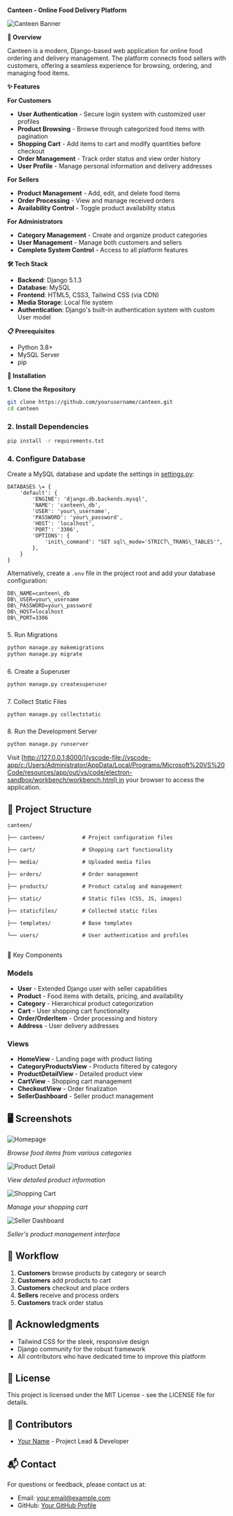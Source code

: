 **Canteen - Online Food Delivery Platform**

<img alt="Canteen Banner" src="https://via.placeholder.com/1200x300/ff9966/ffffff?text=Canteen+Online+Food+Platform">

**🍔 Overview**

Canteen is a modern, Django-based web application for online food ordering and delivery management. The platform connects food sellers with customers, offering a seamless experience for browsing, ordering, and managing food items.

**✨ Features**

**For Customers**

*   **User Authentication** - Secure login system with customized user profiles
*   **Product Browsing** - Browse through categorized food items with pagination
*   **Shopping Cart** - Add items to cart and modify quantities before checkout
*   **Order Management** - Track order status and view order history
*   **User Profile** - Manage personal information and delivery addresses

**For Sellers**

*   **Product Management** - Add, edit, and delete food items
*   **Order Processing** - View and manage received orders
*   **Availability Control** - Toggle product availability status

**For Administrators**

*   **Category Management** - Create and organize product categories
*   **User Management** - Manage both customers and sellers
*   **Complete System Control** - Access to all platform features

**🛠️ Tech Stack**

*   **Backend**: Django 5.1.3
*   **Database**: MySQL
*   **Frontend**: HTML5, CSS3, Tailwind CSS (via CDN)
*   **Media Storage**: Local file system
*   **Authentication**: Django's built-in authentication system with custom User model

**📋 Prerequisites**

*   Python 3.8+
*   MySQL Server
*   pip

**🚀 Installation**

**1\. Clone the Repository**
```bash
git clone https://github.com/yourusername/canteen.git
cd canteen
```
### 2\. Install Dependencies
```bash
pip install -r requirements.txt
```
### 4\. Configure Database

Create a MySQL database and update the settings in [settings.py](vscode-file://vscode-app/c:/Users/Administrator/AppData/Local/Programs/Microsoft%20VS%20Code/resources/app/out/vs/code/electron-sandbox/workbench/workbench.html):
```
DATABASES \= {
    'default': {
        'ENGINE': 'django.db.backends.mysql',
        'NAME': 'canteen\_db',
        'USER': 'your\_username',
        'PASSWORD': 'your\_password',
        'HOST': 'localhost',
        'PORT': '3306',
        'OPTIONS': {
            'init\_command': "SET sql\_mode='STRICT\_TRANS\_TABLES'",
        },
    }
}
```
Alternatively, create a `.env` file in the project root and add your database configuration:
```
DB\_NAME=canteen\_db
DB\_USER=your\_username
DB\_PASSWORD=your\_password
DB\_HOST=localhost
DB\_PORT=3306
```
### 

5\. Run Migrations
```bash
python manage.py makemigrations
python manage.py migrate
```
### 

6\. Create a Superuser
```bash
python manage.py createsuperuser
```
### 

7\. Collect Static Files
```bash
python manage.py collectstatic
```
### 

8\. Run the Development Server
```bash
python manage.py runserver
```
Visit [http://127.0.0.1:8000/](vscode-file://vscode-app/c:/Users/Administrator/AppData/Local/Programs/Microsoft%20VS%20Code/resources/app/out/vs/code/electron-sandbox/workbench/workbench.html) in your browser to access the application.

## 📂 Project Structure
```
canteen/

├── canteen/            # Project configuration files

├── cart/               # Shopping cart functionality

├── media/              # Uploaded media files

├── orders/             # Order management

├── products/           # Product catalog and management

├── static/             # Static files (CSS, JS, images)

├── staticfiles/        # Collected static files

├── templates/          # Base templates

└── users/              # User authentication and profiles
```
## 

🧩 Key Components

### Models

*   **User** - Extended Django user with seller capabilities
*   **Product** - Food items with details, pricing, and availability
*   **Category** - Hierarchical product categorization
*   **Cart** - User shopping cart functionality
*   **Order/OrderItem** - Order processing and history
*   **Address** - User delivery addresses

### Views

*   **HomeView** - Landing page with product listing
*   **CategoryProductsView** - Products filtered by category
*   **ProductDetailView** - Detailed product view
*   **CartView** - Shopping cart management
*   **CheckoutView** - Order finalization
*   **SellerDashboard** - Seller product management

## 🖥️ Screenshots

<img alt="Homepage" src="https://via.placeholder.com/800x450/ffffff/333333?text=Homepage">

_Browse food items from various categories_

<img alt="Product Detail" src="https://via.placeholder.com/800x450/ffffff/333333?text=Product+Detail">

_View detailed product information_

<img alt="Shopping Cart" src="https://via.placeholder.com/800x450/ffffff/333333?text=Shopping+Cart">

_Manage your shopping cart_

<img alt="Seller Dashboard" src="https://via.placeholder.com/800x450/ffffff/333333?text=Seller+Dashboard">

_Seller's product management interface_

## 🔄 Workflow

1.  **Customers** browse products by category or search
2.  **Customers** add products to cart
3.  **Customers** checkout and place orders
4.  **Sellers** receive and process orders
5.  **Customers** track order status

## 🌟 Acknowledgments

*   Tailwind CSS for the sleek, responsive design
*   Django community for the robust framework
*   All contributors who have dedicated time to improve this platform

## 📄 License

This project is licensed under the MIT License - see the LICENSE file for details.

## 👥 Contributors

*   [Your Name](vscode-file://vscode-app/c:/Users/Administrator/AppData/Local/Programs/Microsoft%20VS%20Code/resources/app/out/vs/code/electron-sandbox/workbench/workbench.html) - Project Lead & Developer

## 📬 Contact

For questions or feedback, please contact us at:

*   Email: [your.email@example.com](vscode-file://vscode-app/c:/Users/Administrator/AppData/Local/Programs/Microsoft%20VS%20Code/resources/app/out/vs/code/electron-sandbox/workbench/workbench.html)
*   GitHub: [Your GitHub Profile](vscode-file://vscode-app/c:/Users/Administrator/AppData/Local/Programs/Microsoft%20VS%20Code/resources/app/out/vs/code/electron-sandbox/workbench/workbench.html)